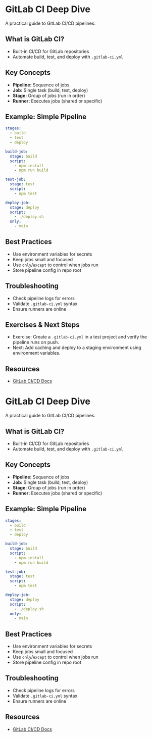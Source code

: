 # GitLab CI Deep Dive

A practical guide to GitLab CI/CD pipelines.

## What is GitLab CI?
- Built-in CI/CD for GitLab repositories
- Automate build, test, and deploy with `.gitlab-ci.yml`

## Key Concepts
- **Pipeline:** Sequence of jobs
- **Job:** Single task (build, test, deploy)
- **Stage:** Group of jobs (run in order)
- **Runner:** Executes jobs (shared or specific)

## Example: Simple Pipeline
```yaml
stages:
  - build
  - test
  - deploy

build-job:
  stage: build
  script:
    - npm install
    - npm run build

test-job:
  stage: test
  script:
    - npm test

deploy-job:
  stage: deploy
  script:
    - ./deploy.sh
  only:
    - main
```

## Best Practices
- Use environment variables for secrets
- Keep jobs small and focused
- Use `only`/`except` to control when jobs run
- Store pipeline config in repo root

## Troubleshooting
- Check pipeline logs for errors
- Validate `.gitlab-ci.yml` syntax
- Ensure runners are online

## Exercises & Next Steps
- Exercise: Create a `.gitlab-ci.yml` in a test project and verify the pipeline runs on push.
- Next: Add caching and deploy to a staging environment using environment variables.

## Resources
- [GitLab CI/CD Docs](https://docs.gitlab.com/ee/ci/)
# GitLab CI Deep Dive

A practical guide to GitLab CI/CD pipelines.

## What is GitLab CI?
- Built-in CI/CD for GitLab repositories
- Automate build, test, and deploy with `.gitlab-ci.yml`

## Key Concepts
- **Pipeline:** Sequence of jobs
- **Job:** Single task (build, test, deploy)
- **Stage:** Group of jobs (run in order)
- **Runner:** Executes jobs (shared or specific)

## Example: Simple Pipeline
```yaml
stages:
  - build
  - test
  - deploy

build-job:
  stage: build
  script:
    - npm install
    - npm run build

test-job:
  stage: test
  script:
    - npm test

deploy-job:
  stage: deploy
  script:
    - ./deploy.sh
  only:
    - main
```

## Best Practices
- Use environment variables for secrets
- Keep jobs small and focused
- Use `only`/`except` to control when jobs run
- Store pipeline config in repo root

## Troubleshooting
- Check pipeline logs for errors
- Validate `.gitlab-ci.yml` syntax
- Ensure runners are online

## Resources
- [GitLab CI/CD Docs](https://docs.gitlab.com/ee/ci/)